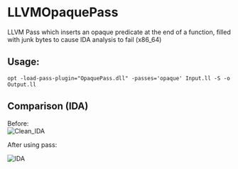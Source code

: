 # LLVMOpaquePass
LLVM Pass which inserts an opaque predicate at the end of a function, filled with junk bytes to cause IDA analysis to fail (x86_64)

## Usage: 
 `opt -load-pass-plugin="OpaquePass.dll" -passes='opaque' Input.ll -S -o Output.ll`  
 
## Comparison (IDA)

Before:   
![Clean_IDA](https://github.com/user-attachments/assets/4fa985f4-e5a0-4803-b4ee-abf3c6bbfdbe)  

After using pass:   

![IDA](https://github.com/user-attachments/assets/4e313a59-1d8c-4044-80b2-01e5ae0309fc)
